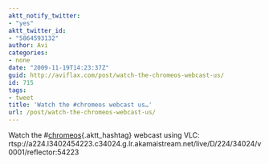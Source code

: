 ```yaml
---
aktt_notify_twitter:
- "yes"
aktt_twitter_id:
- "5864593132"
author: Avi
categories:
- none
date: "2009-11-19T14:23:37Z"
guid: http://aviflax.com/post/watch-the-chromeos-webcast-us/
id: 715
tags:
- tweet
title: 'Watch the #chromeos webcast us…'
url: /post/watch-the-chromeos-webcast-us/
---
```

Watch the #[chromeos](http://search.twitter.com/search?q=%23chromeos){.aktt_hashtag} webcast using VLC: rtsp://a224.l3402454223.c34024.g.lr.akamaistream.net/live/D/224/34024/v0001/reflector:54223